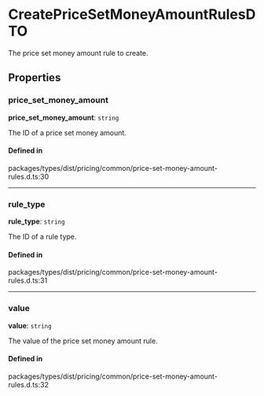 # CreatePriceSetMoneyAmountRulesDTO

The price set money amount rule to create.

## Properties

### price\_set\_money\_amount

 **price\_set\_money\_amount**: `string`

The ID of a price set money amount.

#### Defined in

packages/types/dist/pricing/common/price-set-money-amount-rules.d.ts:30

___

### rule\_type

 **rule\_type**: `string`

The ID of a rule type.

#### Defined in

packages/types/dist/pricing/common/price-set-money-amount-rules.d.ts:31

___

### value

 **value**: `string`

The value of the price set money amount rule.

#### Defined in

packages/types/dist/pricing/common/price-set-money-amount-rules.d.ts:32
